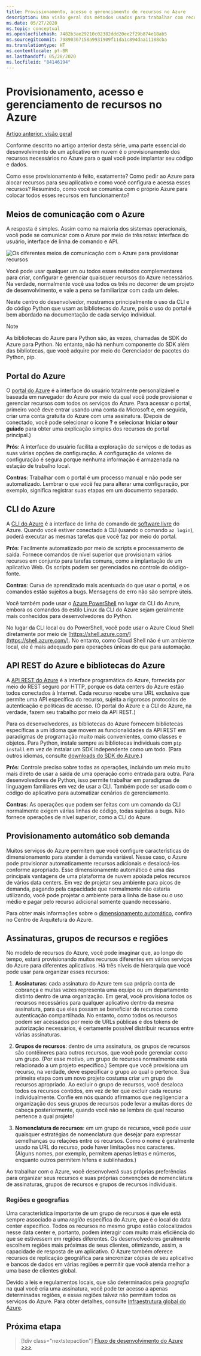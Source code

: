 ```yaml
---
title: Provisionamento, acesso e gerenciamento de recursos no Azure
description: Uma visão geral dos métodos usados para trabalhar com recursos do Azure, incluindo o portal do Microsoft Azure, a CLI do Azure e as bibliotecas do Azure (SDK).
ms.date: 05/27/2020
ms.topic: conceptual
ms.openlocfilehash: 7482b3ae29210c02382ddd20ee2f29b874e18ab5
ms.sourcegitcommit: 79890367158a9931909f11da1c894daa11188cba
ms.translationtype: HT
ms.contentlocale: pt-BR
ms.lasthandoff: 05/28/2020
ms.locfileid: "84146194"
---
```

# <a name="provisioning-accessing-and-managing-resources-on-azure"></a>Provisionamento, acesso e gerenciamento de recursos no Azure

[Artigo anterior: visão geral](cloud-development-overview.md)

Conforme descrito no artigo anterior desta série, uma parte essencial do desenvolvimento de um aplicativo em nuvem é o provisionamento dos recursos necessários no Azure para o qual você pode implantar seu código e dados.

Como esse provisionamento é feito, exatamente? Como pedir ao Azure para alocar recursos para seu aplicativo e como você configura e acessa esses recursos? Resumindo, como você se comunica com o próprio Azure para colocar todos esses recursos em funcionamento?

## <a name="means-of-communicating-with-azure"></a>Meios de comunicação com o Azure

A resposta é simples. Assim como na maioria dos sistemas operacionais, você pode se comunicar com o Azure por meio de três rotas: interface do usuário, interface de linha de comando e API.

![Os diferentes meios de comunicação com o Azure para provisionar recursos](media/cloud-development/communication-with-azure.png)

Você pode usar qualquer um ou todos esses métodos complementares para criar, configurar e gerenciar quaisquer recursos do Azure necessários. Na verdade, normalmente você usa todos os três no decorrer de um projeto de desenvolvimento, e vale a pena se familiarizar com cada um deles.

Neste centro do desenvolvedor, mostramos principalmente o uso da CLI e do código Python que usam as bibliotecas do Azure, pois o uso do portal é bem abordado na documentação de cada serviço individual.

> [!NOTE]
> As bibliotecas do Azure para Python são, às vezes, chamadas de SDK do Azure para Python. No entanto, não há nenhum componente do SDK além das bibliotecas, que você adquire por meio do Gerenciador de pacotes do Python, pip.

## <a name="azure-portal"></a>Portal do Azure

O [portal do Azure](https://portal.azure.com) é a interface do usuário totalmente personalizável e baseada em navegador do Azure por meio da qual você pode provisionar e gerenciar recursos com todos os serviços do Azure. Para acessar o portal, primeiro você deve entrar usando uma conta da Microsoft e, em seguida, criar uma conta gratuita do Azure com uma assinatura. (Depois de conectado, você pode selecionar o ícone **?** e selecionar **Iniciar o tour guiado** para obter uma explicação simples dos recursos do portal principal.)

**Prós**: A interface do usuário facilita a exploração de serviços e de todas as suas várias opções de configuração. A configuração de valores de configuração é segura porque nenhuma informação é armazenada na estação de trabalho local.

**Contras**: Trabalhar com o portal é um processo manual e não pode ser automatizado. Lembrar o que você fez para alterar uma configuração, por exemplo, significa registrar suas etapas em um documento separado.

## <a name="azure-cli"></a>CLI do Azure

A [CLI do Azure](/cli/azure/?view=azure-cli-latest) é a interface de linha de comando de [software livre](https://github.com/Azure/azure-cli) do Azure. Quando você estiver conectado à CLI (usando o comando `az login`), poderá executar as mesmas tarefas que você faz por meio do portal.
  
**Prós**: Facilmente automatizado por meio de scripts e processamento de saída. Fornece comandos de nível superior que provisionam vários recursos em conjunto para tarefas comuns, como a implantação de um aplicativo Web. Os scripts podem ser gerenciados no controle do código-fonte.

**Contras**: Curva de aprendizado mais acentuada do que usar o portal, e os comandos estão sujeitos a bugs. Mensagens de erro não são sempre úteis.

Você também pode usar o [Azure PowerShell](/powershell/) no lugar da CLI do Azure, embora os comandos do estilo Linux da CLI do Azure sejam geralmente mais conhecidos para desenvolvedores do Python.

No lugar da CLI local ou do PowerShell, você pode usar o Azure Cloud Shell diretamente por meio de [https://shell.azure.com/](https://shell.azure.com/). No entanto, como Cloud Shell não é um ambiente local, ele é mais adequado para operações únicas do que para automação.

## <a name="azure-rest-api-and-azure-libraries"></a>API REST do Azure e bibliotecas do Azure

A [API REST do Azure](/rest/api/?view=Azure) é a interface programática do Azure, fornecida por meio do REST seguro por HTTP, porque os data centers do Azure estão todos conectados à Internet. Cada recurso recebe uma URL exclusiva que permite uma API específica do recurso, sujeita a rigorosos protocolos de autenticação e políticas de acesso. (O portal do Azure e a CLI do Azure, na verdade, fazem seu trabalho por meio da API REST.)

Para os desenvolvedores, as bibliotecas do Azure fornecem bibliotecas específicas a um idioma que movem as funcionalidades da API REST em paradigmas de programação muito mais convenientes, como classes e objetos. Para Python, instale sempre as bibliotecas individuais com `pip install` em vez de instalar um SDK independente como um todo. (Para outros idiomas, consulte [downloads do SDK do Azure](https://azure.microsoft.com/downloads/).)

**Prós**: Controle preciso sobre todas as operações, incluindo um meio muito mais direto de usar a saída de uma operação como entrada para outra. Para desenvolvedores de Python, isso permite trabalhar em paradigmas de linguagem familiares em vez de usar a CLI. Também pode ser usado com o código do aplicativo para automatizar cenários de gerenciamento.
  
**Contras**: As operações que podem ser feitas com um comando da CLI normalmente exigem várias linhas de código, todas sujeitas a bugs. Não fornece operações de nível superior, como a CLI do Azure.

## <a name="automatic-on-demand-provisioning"></a>Provisionamento automático sob demanda

Muitos serviços do Azure permitem que você configure características de dimensionamento para atender à demanda variável. Nesse caso, o Azure pode provisionar automaticamente recursos adicionais e desalocá-los conforme apropriado. Esse dimensionamento automático é uma das principais vantagens de uma plataforma de nuvem apoiada pelos recursos de vários data centers. Em vez de projetar seu ambiente para picos de demanda, pagando pela capacidade que normalmente não estaria utilizando, você pode projetar o ambiente para a linha de base ou o uso médio e pagar pelo recurso adicional somente quando necessário.

Para obter mais informações sobre o [dimensionamento automático](/azure/architecture/best-practices/auto-scaling), confira no Centro de Arquitetura do Azure.

## <a name="subscriptions-resource-groups-and-regions"></a>Assinaturas, grupos de recursos e regiões

No modelo de recursos do Azure, você pode imaginar que, ao longo do tempo, estará provisionando muitos recursos diferentes em vários serviços do Azure para diferentes aplicativos. Há três níveis de hierarquia que você pode usar para organizar esses recursos:

1. **Assinaturas**: cada assinatura do Azure tem sua própria conta de cobrança e muitas vezes representa uma equipe ou um departamento distinto dentro de uma organização. Em geral, você provisiona todos os recursos necessários para qualquer aplicativo dentro da mesma assinatura, para que eles possam se beneficiar de recursos como autenticação compartilhada. No entanto, como todos os recursos podem ser acessados por meio de URLs públicas e dos tokens de autorização necessários, é certamente possível distribuir recursos entre várias assinaturas.

1. **Grupos de recursos**: dentro de uma assinatura, os grupos de recursos são contêineres para outros recursos, que você pode gerenciar *como* um grupo. (Por esse motivo, um grupo de recursos normalmente está relacionado a um projeto específico.) Sempre que você provisiona um recurso, na verdade, deve especificar o grupo ao qual o pertence. Sua primeira etapa com um novo projeto costuma criar um grupo de recursos apropriado. Ao excluir o grupo de recursos, você desaloca todos os recursos contidos, em vez de ter que excluir cada recurso individualmente. Confie em nós quando afirmamos que negligenciar a organização dos seus grupos de recursos pode levar a muitas dores de cabeça posteriormente, quando você não se lembra de qual recurso pertence a qual projeto!

1. **Nomenclatura de recursos**: em um grupo de recursos, você pode usar quaisquer estratégias de nomenclatura que desejar para expressar semelhanças ou relações entre os recursos. Como o nome é geralmente usado na URL do recurso, pode haver limitações nos caracteres. (Alguns nomes, por exemplo, permitem apenas letras e números, enquanto outros permitem hifens e sublinhados.)

Ao trabalhar com o Azure, você desenvolverá suas próprias preferências para organizar seus recursos e suas próprias convenções de nomenclatura de assinaturas, grupos de recursos e grupos de recursos individuais.

### <a name="regions-and-geographies"></a>Regiões e geografias

Uma característica importante de um grupo de recursos é que ele está sempre associado a uma *região* específica do Azure, que é o local do data center específico. Todos os recursos no mesmo grupo estão colocalizados nesse data center e, portanto, podem interagir com muito mais eficiência do que se estivessem em regiões diferentes. Os desenvolvedores geralmente escolhem regiões mais próximas de seus clientes, otimizando, assim, a capacidade de resposta de um aplicativo. O Azure também oferece recursos de replicação geográfica para sincronizar cópias de seu aplicativo e bancos de dados em várias regiões e permitir que você atenda melhor a uma base de clientes global.

Devido a leis e regulamentos locais, que são determinados pela *geografia* na qual você cria uma assinatura, você pode ter acesso a apenas determinadas regiões, e essas regiões talvez não permitam todos os serviços do Azure. Para obter detalhes, consulte [Infraestrutura global do Azure](https://azure.microsoft.com/global-infrastructure/).

## <a name="next-step"></a>Próxima etapa

> [!div class="nextstepaction"]
> [Fluxo de desenvolvimento do Azure >>>](cloud-development-flow.md)
